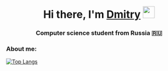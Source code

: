 <h1 align="center">Hi there, I'm <a href="[https://daniilshat.ru/"](https://github.com/dmitry131131") target="_blank">Dmitry</a> 
<img src="https://github.com/blackcater/blackcater/raw/main/images/Hi.gif" height="32"/></h1>
<h3 align="center">Computer science student from Russia 🇷🇺</h3>

<h3 align="left">About me:</h3>

<!---Для компактной версии-->
[![Top Langs](https://github-readme-stats.vercel.app/api/top-langs/?username=dmitry131131&layout=compact)](https://github.com/anuraghazra/github-readme-stats)


<!--
**dmitry131131/dmitry131131** is a ✨ _special_ ✨ repository because its `README.md` (this file) appears on your GitHub profile.

Here are some ideas to get you started:

- 🔭 I’m currently working on ...
- 🌱 I’m currently learning ...
- 👯 I’m looking to collaborate on ...
- 🤔 I’m looking for help with ...
- 💬 Ask me about ...
- 📫 How to reach me: ...
- 😄 Pronouns: ...
- ⚡ Fun fact: ...
-->
